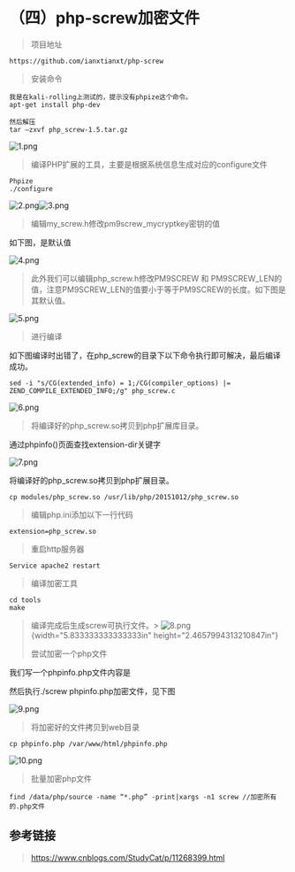 （四）php-screw加密文件
=======================

> 项目地址

    https://github.com/ianxtianxt/php-screw

> 安装命令

    我是在kali-rolling上测试的，提示没有phpize这个命令。
    apt-get install php-dev

    然后解压
    tar –zxvf php_screw-1.5.tar.gz

![1.png](/Users/aresx/Documents/VulWiki/.resource/(四)php-screw加密文件/media/rId21.png)

> 编译PHP扩展的工具，主要是根据系统信息生成对应的configure文件

    Phpize
    ./configure

![2.png](/Users/aresx/Documents/VulWiki/.resource/(四)php-screw加密文件/media/rId22.png)![3.png](/Users/aresx/Documents/VulWiki/.resource/(四)php-screw加密文件/media/rId23.png)

> 编辑my\_screw.h修改pm9screw\_mycryptkey密钥的值

如下图，是默认值

![4.png](/Users/aresx/Documents/VulWiki/.resource/(四)php-screw加密文件/media/rId24.png)

> 此外我们可以编辑php\_screw.h修改PM9SCREW 和
> PM9SCREW\_LEN的值，注意PM9SCREW\_LEN的值要小于等于PM9SCREW的长度。如下图是其默认值。

![5.png](/Users/aresx/Documents/VulWiki/.resource/(四)php-screw加密文件/media/rId25.png)

> 进行编译

如下图编译时出错了，在php\_screw的目录下以下命令执行即可解决，最后编译成功。

    sed -i "s/CG(extended_info) = 1;/CG(compiler_options) |= ZEND_COMPILE_EXTENDED_INFO;/g" php_screw.c

![6.png](/Users/aresx/Documents/VulWiki/.resource/(四)php-screw加密文件/media/rId26.png)

> 将编译好的php\_screw.so拷贝到php扩展库目录。

通过phpinfo()页面查找extension-dir关键字

![7.png](/Users/aresx/Documents/VulWiki/.resource/(四)php-screw加密文件/media/rId27.png)

将编译好的php\_screw.so拷贝到php扩展目录。

    cp modules/php_screw.so /usr/lib/php/20151012/php_screw.so

> 编辑php.ini添加以下一行代码

    extension=php_screw.so

> 重启http服务器

    Service apache2 restart

> 编译加密工具

    cd tools
    make

> 编译完成后生成screw可执行文件。> ![8.png](/Users/aresx/Documents/VulWiki/.resource/(四)php-screw加密文件/media/rId28.png){width="5.833333333333333in"
> height="2.4657994313210847in"}
>
> 尝试加密一个php文件

我们写一个phpinfo.php文件内容是

然后执行./screw phpinfo.php加密文件，见下图

![9.png](/Users/aresx/Documents/VulWiki/.resource/(四)php-screw加密文件/media/rId29.png)

> 将加密好的文件拷贝到web目录

    cp phpinfo.php /var/www/html/phpinfo.php

![10.png](/Users/aresx/Documents/VulWiki/.resource/(四)php-screw加密文件/media/rId30.png)

> 批量加密php文件

    find /data/php/source -name “*.php” -print|xargs -n1 screw //加密所有的.php文件

参考链接
--------

> https://www.cnblogs.com/StudyCat/p/11268399.html
